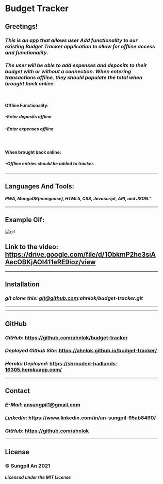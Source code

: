 # **Budget Tracker**

## **Greetings!**
### **_This is an app that allows user Add functionality to our existing Budget Tracker application to allow for offline access and functionality._**

### **_The user will be able to add expenses and deposits to their budget with or without a connection. When entering transactions offline, they should populate the total when brought back online._**
<br />

#### **Offline Functionality:**

##### -Enter deposits offline
##### -Enter expenses offline
<br />

#### **When brought back online:**

##### -Offline entries should be added to tracker.
---
## **Languages And Tools:**
#### **_PWA, MongoDB(mongoose), HTML5, CSS, Javascript, API, and JSON."_**
---
## **Example Gif:**
![gif](./burger.gif)
## **Link to the video: <https://drive.google.com/file/d/1ObkmP2he3siAAecOBKjAOI411eRE9ioz/view>**

---


## **Installation**
### **_git clone this: git@github.com:ahnlok/budget-tracker.git_**

---
---
## **GitHub**
### **_GitHub_**: **<https://github.com/ahnlok/budget-tracker>**
### **_Deployed Github Site_**: **<https://ahnlok.github.io/budget-tracker/>**
### **_Heroku Deployed_**: **<https://shrouded-badlands-16305.herokuapp.com/>**

---

## **Contact**
### **_E-Mail_**: **<ansungpil1@gmail.com>**
### **_LinkedIn_**: **<https://www.linkedin.com/in/an-sungpil-95ab8490/>**
### **_GitHub_**: **<https://github.com/ahnlok>**

---
## **License**
### **© Sungpil An 2021**

#### _Licensed under the MIT License_